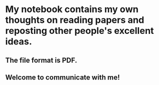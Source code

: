 # My notebook contains my own thoughts on reading papers and reposting other people's excellent ideas. 
## The file format is PDF. 
## Welcome to communicate with me!
